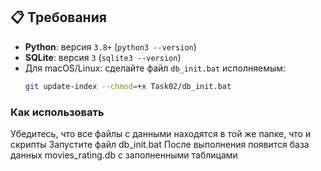 ## 📋 Требования
- **Python**: версия `3.8+` (`python3 --version`)  
- **SQLite**: версия `3` (`sqlite3 --version`)  
- Для macOS/Linux: сделайте файл `db_init.bat` исполняемым:
  ```bash
  git update-index --chmod=+x Task02/db_init.bat

### Как использовать

Убедитесь, что все файлы с данными находятся в той же папке, что и скрипты
Запустите файл db_init.bat
После выполнения появится база данных movies_rating.db с заполненными таблицами

